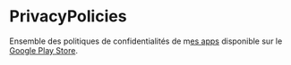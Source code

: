 # PrivacyPolicies
Ensemble des politiques de confidentialités de m[es apps](https://play.google.com/store/apps/dev?id=8080634739850269491) disponible sur le [Google Play Store](https://play.google.com/store/apps).